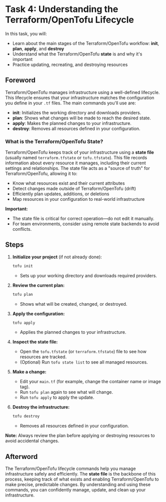 # Task 4: Understanding the Terraform/OpenTofu Lifecycle

In this task, you will:
- Learn about the main stages of the Terraform/OpenTofu workflow: **init**, **plan**, **apply**, and **destroy**
- Understand what the Terraform/OpenTofu **state** is and why it's important
- Practice updating, recreating, and destroying resources

## Foreword

Terraform/OpenTofu manages infrastructure using a well-defined lifecycle. This lifecycle ensures that your infrastructure matches the configuration you define in your `.tf` files. The main commands you'll use are:

- **init**: Initializes the working directory and downloads providers.
- **plan**: Shows what changes will be made to reach the desired state.
- **apply**: Makes the planned changes to your infrastructure.
- **destroy**: Removes all resources defined in your configuration.

### What is the Terraform/OpenTofu State?

Terraform/OpenTofu keeps track of your infrastructure using a **state file** (usually named `terraform.tfstate` or `tofu.tfstate`). This file records information about every resource it manages, including their current settings and relationships. The state file acts as a "source of truth" for Terraform/OpenTofu, allowing it to:

- Know what resources exist and their current attributes
- Detect changes made outside of Terraform/OpenTofu (drift)
- Efficiently plan updates, additions, or deletions
- Map resources in your configuration to real-world infrastructure

**Important:**
- The state file is critical for correct operation—do not edit it manually.
- For team environments, consider using remote state backends to avoid conflicts.

## Steps

1. **Initialize your project** (if not already done):
   ```sh
   tofu init
   ```
   - Sets up your working directory and downloads required providers.

2. **Review the current plan:**
   ```sh
   tofu plan
   ```
   - Shows what will be created, changed, or destroyed.

3. **Apply the configuration:**
   ```sh
   tofu apply
   ```
   - Applies the planned changes to your infrastructure.

4. **Inspect the state file:**
   - Open the `tofu.tfstate` (or `terraform.tfstate`) file to see how resources are tracked.
   - (Optional) Run `tofu state list` to see all managed resources.

5. **Make a change:**
   - Edit your `main.tf` (for example, change the container name or image tag).
   - Run `tofu plan` again to see what will change.
   - Run `tofu apply` to apply the update.

6. **Destroy the infrastructure:**
   ```sh
   tofu destroy
   ```
   - Removes all resources defined in your configuration.

**Note:** Always review the plan before applying or destroying resources to avoid accidental changes.

## Afterword

The Terraform/OpenTofu lifecycle commands help you manage infrastructure safely and efficiently. The **state file** is the backbone of this process, keeping track of what exists and enabling Terraform/OpenTofu to make precise, predictable changes. By understanding and using these commands, you can confidently manage, update, and clean up your infrastructure. 